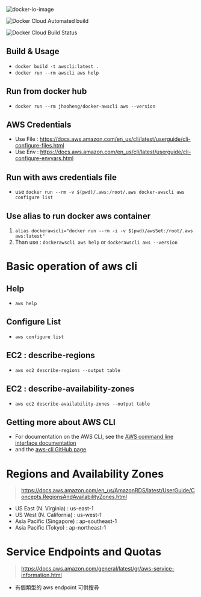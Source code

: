 
![docker-io-image](https://dockeri.co/image/jhaoheng/docker-awscli)

![Docker Cloud Automated build](https://img.shields.io/docker/cloud/automated/jhaoheng/docker-awscli)

![Docker Cloud Build Status](https://img.shields.io/docker/cloud/build/jhaoheng/docker-awscli)

## Build & Usage
- `docker build -t awscli:latest .`
- `docker run --rm awscli aws help`

## Run from docker hub
- `docker run --rm jhaoheng/docker-awscli aws --version`

## AWS Credentials
- Use File : https://docs.aws.amazon.com/en_us/cli/latest/userguide/cli-configure-files.html
- Use Env : https://docs.aws.amazon.com/en_us/cli/latest/userguide/cli-configure-envvars.html

## Run with aws credentials file
- use `docker run --rm -v $(pwd)/.aws:/root/.aws docker-awscli aws configure list`

## Use alias to run docker aws container
1. `alias dockerawscli="docker run --rm -i -v $(pwd)/awsSet:/root/.aws aws:latest"`
2. Than use : `dockerawscli aws help` or `dockerawscli aws --version`

# Basic operation of aws cli

## Help
- `aws help`

## Configure List
- `aws configure list`

## EC2 : describe-regions
- `aws ec2 describe-regions --output table`

## EC2 : describe-availability-zones
- `aws ec2 describe-availability-zones --output table`

## Getting more about AWS CLI
- For documentation on the AWS CLI, see the [AWS command line interface documentation](http://aws.amazon.com/documentation/cli/) 
- and the [aws-cli GitHub page](https://github.com/aws/aws-cli).

# Regions and Availability Zones
> https://docs.aws.amazon.com/en_us/AmazonRDS/latest/UserGuide/Concepts.RegionsAndAvailabilityZones.html

- US East (N. Virginia) : us-east-1
- US West (N. California) : us-west-1
- Asia Pacific (Singapore) : ap-southeast-1
- Asia Pacific (Tokyo) : ap-northeast-1

# Service Endpoints and Quotas
> https://docs.aws.amazon.com/general/latest/gr/aws-service-information.html

- 有個類型的 aws endpoint 可供搜尋


